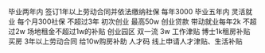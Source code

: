 毕业两年内 签订1年以上劳动合同并依法缴纳社保 每年3000
毕业五年内 灵活就业 每个月300社保 不超过3年
初次创业 最高50w 创业贷款
	带动就业每年2k 不超过2w
	场地租金不超过1w的补贴
创业园区 双一流 3w 工作津贴
博士1k租房补贴
买房 3年以上劳动合同 给10w购房补助
人才码 线上申请人才津贴、生活补贴